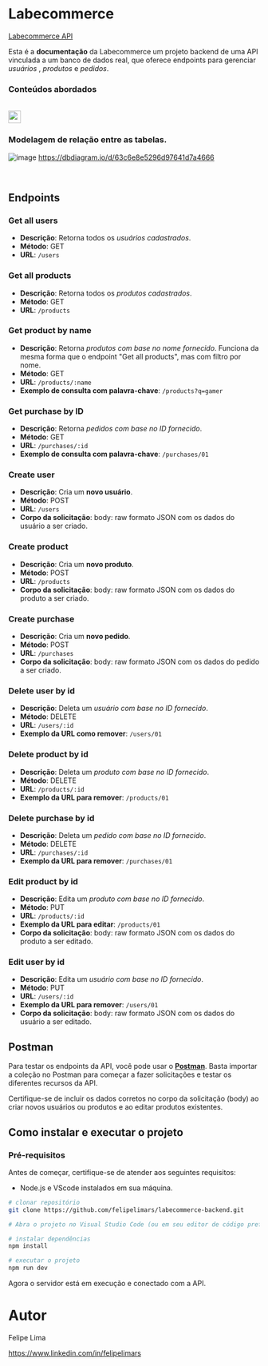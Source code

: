 # Labecommerce

[Labecommerce API](https://documenter.getpostman.com/view/28315812/2s9YC8xBvZ)

Esta é a **documentação** da Labecommerce um projeto backend de uma API vinculada a um banco de dados real, que oferece endpoints para gerenciar _usuários_ , _produtos_ e _pedidos_.

### Conteúdos abordados

<p align="left">
<br>
  <a href="https://skillicons.dev">
    <img src="https://skillicons.dev/icons?i=postman,nodejs,typescript,express,sqlite,mysql" style="height: 25px;"/>
  </a>
</p>

### Modelagem de relação entre as tabelas.

![image](https://github.com/labenuexercicios/projeto-labecommerce/assets/29845719/b446bbb0-bc9c-42d9-be04-b9ce1d605bd4)
https://dbdiagram.io/d/63c6e8e5296d97641d7a4666

<br>

## Endpoints

### Get all users

- **Descrição**: Retorna todos os _usuários cadastrados_.
- **Método**: GET
- **URL**: `/users`

### Get all products

- **Descrição**: Retorna todos os _produtos cadastrados_.
- **Método**: GET
- **URL**: `/products`

### Get product by name

- **Descrição**: Retorna _produtos com base no nome fornecido_. Funciona da mesma forma que o endpoint "Get all products", mas com filtro por nome.
- **Método**: GET
- **URL**: `/products/:name`
- **Exemplo de consulta com palavra-chave**: `/products?q=gamer`

### Get purchase by ID

- **Descrição**: Retorna _pedidos com base no ID fornecido_.
- **Método**: GET
- **URL**: `/purchases/:id`
- **Exemplo de consulta com palavra-chave**: `/purchases/01`

### Create user

- **Descrição**: Cria um **novo usuário**.
- **Método**: POST
- **URL**: `/users`
- **Corpo da solicitação**: body: raw formato JSON com os dados do usuário a ser criado.

### Create product

- **Descrição**: Cria um **novo produto**.
- **Método**: POST
- **URL**: `/products`
- **Corpo da solicitação**: body: raw formato JSON com os dados do produto a ser criado.

### Create purchase

- **Descrição**: Cria um **novo pedido**.
- **Método**: POST
- **URL**: `/purchases`
- **Corpo da solicitação**: body: raw formato JSON com os dados do pedido a ser criado.

### Delete user by id

- **Descrição**: Deleta um _usuário com base no ID fornecido_.
- **Método**: DELETE
- **URL**: `/users/:id`
- **Exemplo da URL como remover**: `/users/01`

### Delete product by id

- **Descrição**: Deleta um _produto com base no ID fornecido_.
- **Método**: DELETE
- **URL**: `/products/:id`
- **Exemplo da URL para remover**: `/products/01`
  
### Delete purchase by id

- **Descrição**: Deleta um _pedido com base no ID fornecido_.
- **Método**: DELETE
- **URL**: `/purchases/:id`
- **Exemplo da URL para remover**: `/purchases/01`

### Edit product by id

- **Descrição**: Edita um _produto com base no ID fornecido_.
- **Método**: PUT
- **URL**: `/products/:id`
- **Exemplo da URL para editar**: `/products/01`
- **Corpo da solicitação**: body: raw formato JSON com os dados do produto a ser editado.

### Edit user by id

- **Descrição**: Edita um _usuário com base no ID fornecido_.
- **Método**: PUT
- **URL**: `/users/:id`
- **Exemplo da URL para remover**: `/users/01`
- **Corpo da solicitação**: body: raw formato JSON com os dados do usuário a ser editado.

## Postman

Para testar os endpoints da API, você pode usar o [**Postman**](https://documenter.getpostman.com/view/28315812/2s9YC8xBvZ). Basta importar a coleção no Postman para começar a fazer solicitações e testar os diferentes recursos da API.

Certifique-se de incluir os dados corretos no corpo da solicitação (body) ao criar novos usuários ou produtos e ao editar produtos existentes.

## Como instalar e executar o projeto

### Pré-requisitos

Antes de começar, certifique-se de atender aos seguintes requisitos:

- Node.js e VScode instalados em sua máquina.


```bash / terminal
# clonar repositório
git clone https://github.com/felipelimars/labecommerce-backend.git

# Abra o projeto no Visual Studio Code (ou em seu editor de código preferido).

# instalar dependências
npm install

# executar o projeto
npm run dev
```

Agora o servidor está em execução e conectado com a API.

# Autor

Felipe Lima

https://www.linkedin.com/in/felipelimars





